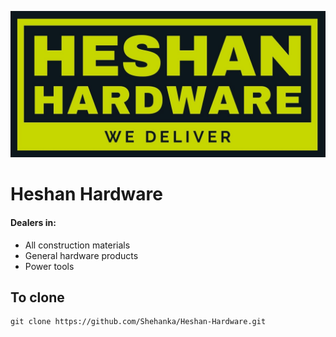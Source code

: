 ![Logo](web/assets/images/logo.jpg)

# Heshan Hardware

#### Dealers in:
* All construction materials
* General hardware products
* Power tools

## To clone 

```
git clone https://github.com/Shehanka/Heshan-Hardware.git
```
